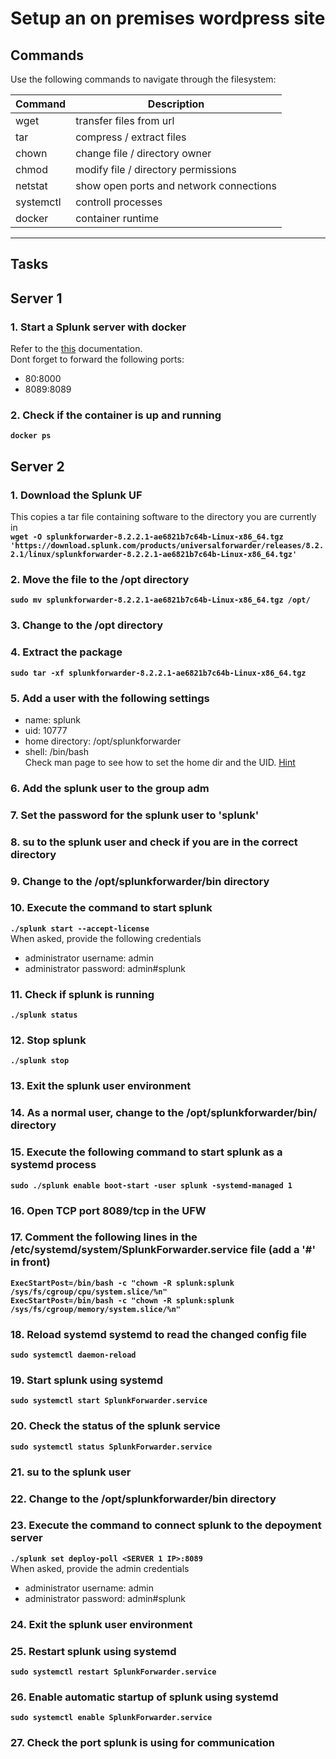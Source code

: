 # Setup an on premises wordpress site
## Commands
Use the following commands to navigate through the filesystem:

| Command | Description |
| --- | --- |
| wget | transfer files from url |
| tar | compress / extract files |
| chown | change file / directory owner |
| chmod | modify file / directory permissions |
| netstat | show open ports and network connections |
| systemctl | controll processes |
| docker | container runtime |
---

## Tasks
## Server 1 ##
### 1. Start a Splunk server with docker
Refer to the [this](https://hub.docker.com/r/splunk/splunk/#documentation) documentation.  
Dont forget to forward the following ports:
* 80:8000
* 8089:8089

### 2. Check if the container is up and running
**`docker ps`**  

## Server 2 ##
### 1. Download the Splunk UF
This copies a tar file containing software to the directory you are currently in  
**`wget -O splunkforwarder-8.2.2.1-ae6821b7c64b-Linux-x86_64.tgz 'https://download.splunk.com/products/universalforwarder/releases/8.2.2.1/linux/splunkforwarder-8.2.2.1-ae6821b7c64b-Linux-x86_64.tgz'`**  

### 2. Move the file to the /opt directory
**`sudo mv splunkforwarder-8.2.2.1-ae6821b7c64b-Linux-x86_64.tgz /opt/`**  

### 3. Change to the /opt directory

### 4. Extract the package
**`sudo tar -xf splunkforwarder-8.2.2.1-ae6821b7c64b-Linux-x86_64.tgz`**  

### 5. Add a user with the following settings
* name: splunk
* uid: 10777
* home directory: /opt/splunkforwarder
* shell: /bin/bash  
Check man page to see how to set the home dir and the UID. [Hint](hint-add-user.md#5-add-a-user-with-the-following-settings)

### 6. Add the splunk user to the group adm
### 7. Set the password for the splunk user to 'splunk'
### 8. su to the splunk user and check if you are in the correct directory
### 9. Change to the /opt/splunkforwarder/bin directory
### 10. Execute the command to start splunk
**`./splunk start --accept-license`**  
When asked, provide the following credentials  
* administrator username: admin
* administrator password: admin#splunk

### 11. Check if splunk is running
**`./splunk status`**  

### 12. Stop splunk
**`./splunk stop`**

### 13. Exit the splunk user environment
### 14. As a normal user, change to the /opt/splunkforwarder/bin/ directory

### 15. Execute the following command to start splunk as a systemd process
**`sudo ./splunk enable boot-start -user splunk -systemd-managed 1`**

### 16. Open TCP port 8089/tcp in the UFW

### 17. Comment the following lines in the /etc/systemd/system/SplunkForwarder.service file (add a '#' in front)
**`ExecStartPost=/bin/bash -c "chown -R splunk:splunk /sys/fs/cgroup/cpu/system.slice/%n"`**  
**`ExecStartPost=/bin/bash -c "chown -R splunk:splunk /sys/fs/cgroup/memory/system.slice/%n"`**

### 18. Reload systemd systemd to read the changed config file
**`sudo systemctl daemon-reload`**

### 19. Start splunk using systemd
**`sudo systemctl start SplunkForwarder.service`**

### 20. Check the status of the splunk service
**`sudo systemctl status SplunkForwarder.service`**

### 21. su to the splunk user
### 22. Change to the /opt/splunkforwarder/bin directory
### 23. Execute the command to connect splunk to the depoyment server
**`./splunk set deploy-poll <SERVER 1 IP>:8089`**  
When asked, provide the admin credentials  
* administrator username: admin
* administrator password: admin#splunk  

### 24. Exit the splunk user environment
### 25. Restart splunk using systemd
**`sudo systemctl restart SplunkForwarder.service`**

### 26. Enable automatic startup of splunk using systemd
**`sudo systemctl enable SplunkForwarder.service`**

### 27. Check the port splunk is using for communication